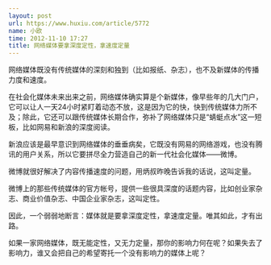 ```yaml
---
layout: post
url: https://www.huxiu.com/article/5772
name: 小欧
time: 2012-11-10 17:27
title: 网络媒体要拿深度定性，拿速度定量
---
```

网络媒体既没有传统媒体的深刻和独到（比如报纸、杂志），也不及新媒体的传播力度和速度。

在社会化媒体未来出来之前，网络媒体确实算是个新媒体，像早些年的几大门户，它可以让人一天24小时紧盯着动态不放，这是因为它的快，快到传统媒体力所不及；除此，它还可以跟传统媒体长期合作，弥补了网络媒体只是“蜻蜓点水”这一短板，比如网易和新浪的深度阅读。

新浪应该是最早意识到网络媒体的垂垂病矣，它既没有网易的网络游戏，也没有腾讯的用户关系，所以它要拼尽全力营造自己的新一代社会化媒体——微博。

微博就很好解决了内容传播速度的问题，用炳叔昨晚告诉我的话说，这叫定量。

微博上的那些传统媒体的官方帐号，提供一些很具深度的话题内容，比如创业家杂志、商业价值杂志、中国企业家杂志，这叫定性。

因此，一个弱弱地断言：媒体就是要拿深度定性，拿速度定量。唯其如此，才有出路。

如果一家网络媒体，既无能定性，又无力定量，那你的影响力何在呢？如果失去了影响力，谁又会把自己的希望寄托一个没有影响力的媒体上呢？

